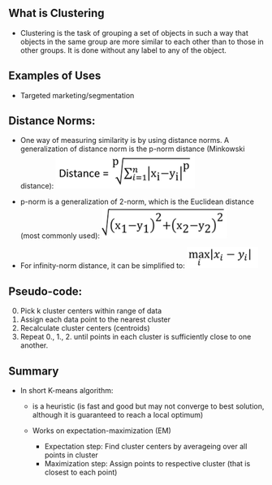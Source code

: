 ## What is Clustering
* Clustering is the task of grouping a set of objects in such a way that objects in the same group are more similar to each other than to those in other groups. It is done without any label to any of the object.

## Examples of Uses
* Targeted marketing/segmentation

## Distance Norms:
* One way of measuring similarity is by using distance norms. A generalization of distance norm is the p-norm distance (Minkowski distance):
![p-norm](./imgs/minkowski.PNG) 

* p-norm is a generalization of 2-norm, which is the Euclidean distance (most commonly used):
![p-norm](./imgs/euclidean.PNG) 

* For infinity-norm distance, it can be simplified to:
![p-norm](./imgs/infinity-norm.PNG) 

## Pseudo-code:
0. Pick k cluster centers within range of data
1. Assign each data point to the nearest cluster
2. Recalculate cluster centers (centroids)
3. Repeat 0., 1., 2. until points in each cluster is sufficiently close to one another.

## Summary
* In short K-means algorithm:
    * is a heuristic (is fast and good but may not converge to best solution, although it is guaranteed to reach a local optimum)

    * Works on expectation-maximization (EM)
        * Expectation step: Find cluster centers by averageing over all points in cluster
        * Maximization step: Assign points to respective cluster (that is closest to each point)
